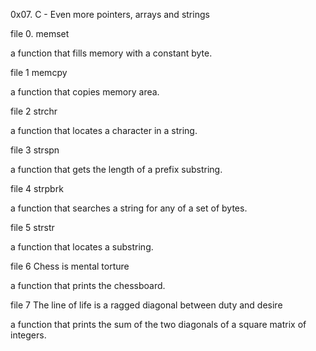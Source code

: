 0x07. C - Even more pointers, arrays and strings

file 0. memset

a function that fills memory with a constant byte.

file 1 memcpy 

a function that copies memory area.

file 2 strchr

a function that locates a character in a string.

file 3 strspn

a function that gets the length of a prefix substring.

file 4 strpbrk

a function that searches a string for any of a set of bytes.

file 5 strstr

a function that locates a substring.

file 6 Chess is mental torture

a function that prints the chessboard.

file 7 The line of life is a ragged diagonal between duty and desire

a function that prints the sum of the two diagonals of a square matrix of integers.
